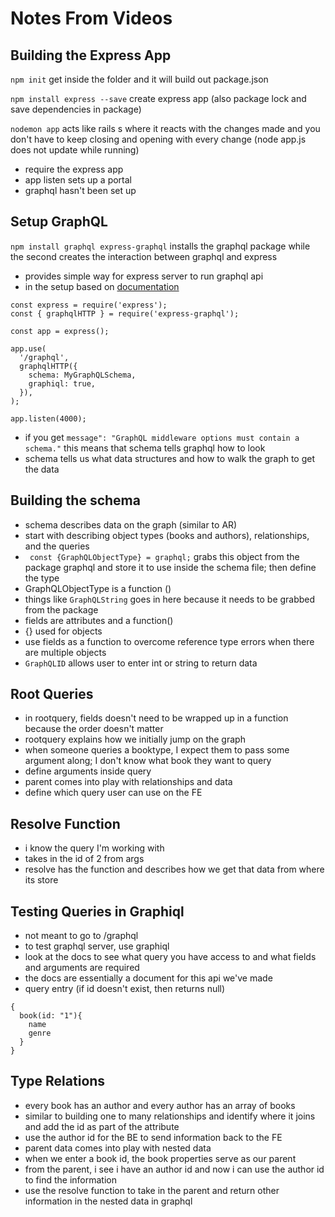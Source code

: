 # Notes From Videos

## Building the Express App
`npm init` get inside the folder and it will build out package.json

`npm install express --save` create express app (also package lock and save dependencies in package)

`nodemon app` acts like rails s where it reacts with the changes made and you don't have to keep closing and opening with every change (node app.js does not update while running)

- require the express app
- app listen sets up a portal
- graphql hasn't been set up

## Setup GraphQL
`npm install graphql express-graphql` installs the graphql package while the second creates the interaction between graphql and express

- provides simple way for express server to run graphql api
- in the setup based on [documentation](https://www.npmjs.com/package/express-graphql#simple-setup)

```
const express = require('express');
const { graphqlHTTP } = require('express-graphql');
 
const app = express();
 
app.use(
  '/graphql',
  graphqlHTTP({
    schema: MyGraphQLSchema,
    graphiql: true,
  }),
);
 
app.listen(4000);
```

- if you get `message": "GraphQL middleware options must contain a schema."` this means that schema tells graphql how to look
- schema tells us what data structures and how to walk the graph to get the data

## Building the schema
- schema describes data on the graph (similar to AR)
- start with describing object types (books and authors), relationships, and the queries
- `
const {GraphQLObjectType} = graphql;` grabs this object from the package graphql and store it to use inside the schema file; then define the type
- GraphQLObjectType is a function ()
- things like `GraphQLString` goes in here because it needs to be grabbed from the package
- fields are attributes and a function()
- {} used for objects
- use fields as a function to overcome reference type errors when there are multiple objects
- `GraphQLID` allows user to enter int or string to return data

## Root Queries
- in rootquery, fields doesn't need to be wrapped up in a function because the order doesn't matter
- rootquery explains how we initially jump on the graph
- when someone queries a booktype, I expect them to pass some argument along; I don't know what book they want to query
- define arguments inside query
- parent comes into play with relationships and data
- define which query user can use on the FE

## Resolve Function
- i know the query I'm working with
- takes in the id of 2 from args
- resolve has the function and describes how we get that data from where its store

## Testing Queries in Graphiql
- not meant to go to /graphql
- to test graphql server, use graphiql
- look at the docs to see what query you have access to and what fields and arguments are required
- the docs are essentially a document for this api we've made
- query entry (if id doesn't exist, then returns null)

```
{
  book(id: "1"){
    name
    genre
  }
}
```

## Type Relations
- every book has an author and every author has an array of books
- similar to building one to many relationships and identify where it joins and add the id as part of the attribute
- use the author id for the BE to send information back to the FE
- parent data comes into play with nested data
- when we enter a book id, the book properties serve as our parent
- from the parent, i see i have an author id and now i can use the author id to find the information
- use the resolve function to take in the parent and return other information in the nested data in graphql